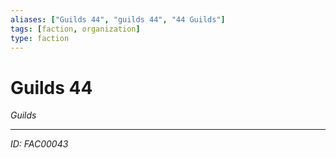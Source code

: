 ```yaml
---
aliases: ["Guilds 44", "guilds 44", "44 Guilds"]
tags: [faction, organization]
type: faction
---
```


# Guilds 44

*Guilds*

---
*ID: FAC00043*